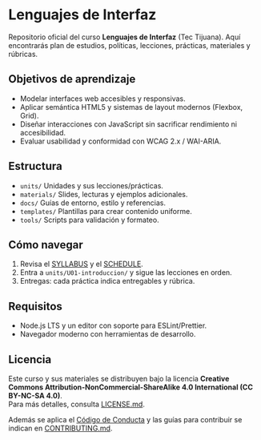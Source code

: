 # Lenguajes de Interfaz

Repositorio oficial del curso **Lenguajes de Interfaz** (Tec Tijuana). Aquí encontrarás plan de estudios, políticas, lecciones, prácticas, materiales y rúbricas.

## Objetivos de aprendizaje
- Modelar interfaces web accesibles y responsivas.
- Aplicar semántica HTML5 y sistemas de layout modernos (Flexbox, Grid).
- Diseñar interacciones con JavaScript sin sacrificar rendimiento ni accesibilidad.
- Evaluar usabilidad y conformidad con WCAG 2.x / WAI-ARIA.

## Estructura
- `units/` Unidades y sus lecciones/prácticas.
- `materials/` Slides, lecturas y ejemplos adicionales.
- `docs/` Guías de entorno, estilo y referencias.
- `templates/` Plantillas para crear contenido uniforme.
- `tools/` Scripts para validación y formateo.

## Cómo navegar
1. Revisa el [SYLLABUS](./SYLLABUS.md) y el [SCHEDULE](./SCHEDULE.md).
2. Entra a `units/U01-introduccion/` y sigue las lecciones en orden.
3. Entregas: cada práctica indica entregables y rúbrica.

## Requisitos
- Node.js LTS y un editor con soporte para ESLint/Prettier.
- Navegador moderno con herramientas de desarrollo.

## Licencia

Este curso y sus materiales se distribuyen bajo la licencia **Creative Commons Attribution-NonCommercial-ShareAlike 4.0 International (CC BY-NC-SA 4.0)**.  
Para más detalles, consulta [LICENSE.md](./LICENSE.md).

Además se aplica el [Código de Conducta](./CODE_OF_CONDUCT.md) y las guías para contribuir se indican en [CONTRIBUTING.md](./CONTRIBUTING.md).

